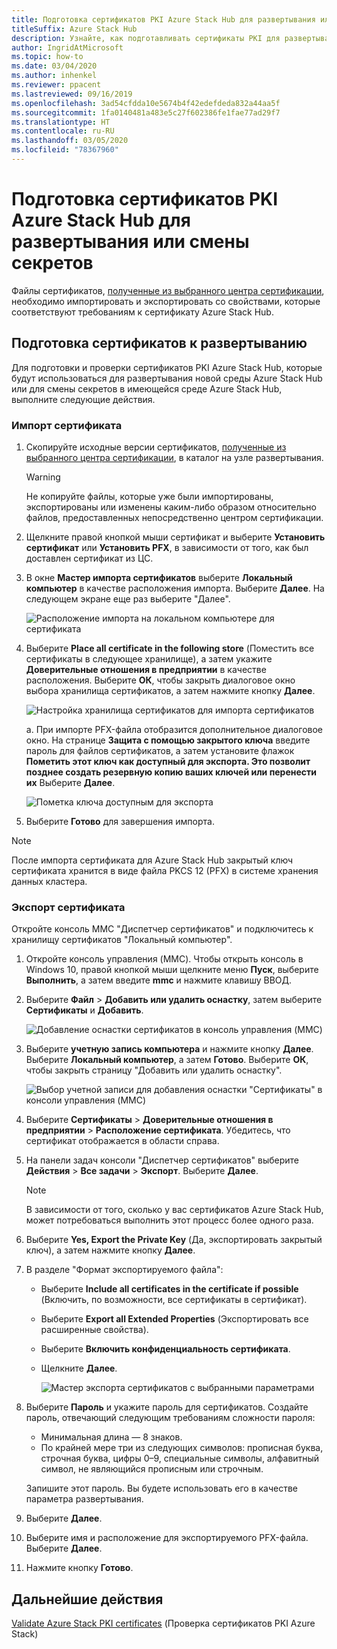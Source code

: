 ```yaml
---
title: Подготовка сертификатов PKI Azure Stack Hub для развертывания или смены секретов
titleSuffix: Azure Stack Hub
description: Узнайте, как подготавливать сертификаты PKI для развертывания интегрированных систем Azure Stack Hub или для смены секретов в существующей среде Azure Stack Hub.
author: IngridAtMicrosoft
ms.topic: how-to
ms.date: 03/04/2020
ms.author: inhenkel
ms.reviewer: ppacent
ms.lastreviewed: 09/16/2019
ms.openlocfilehash: 3ad54cfdda10e5674b4f42edefdeda832a44aa5f
ms.sourcegitcommit: 1fa0140481a483e5c27f602386fe1fae77ad29f7
ms.translationtype: HT
ms.contentlocale: ru-RU
ms.lasthandoff: 03/05/2020
ms.locfileid: "78367960"
---
```

# <a name="prepare-azure-stack-hub-pki-certificates-for-deployment-or-rotation"></a>Подготовка сертификатов PKI Azure Stack Hub для развертывания или смены секретов

Файлы сертификатов, [полученные из выбранного центра сертификации](azure-stack-get-pki-certs.md), необходимо импортировать и экспортировать со свойствами, которые соответствуют требованиям к сертификату Azure Stack Hub.

## <a name="prepare-certificates-for-deployment"></a>Подготовка сертификатов к развертыванию

Для подготовки и проверки сертификатов PKI Azure Stack Hub, которые будут использоваться для развертывания новой среды Azure Stack Hub или для смены секретов в имеющейся среде Azure Stack Hub, выполните следующие действия.

### <a name="import-the-certificate"></a>Импорт сертификата

1. Скопируйте исходные версии сертификатов, [полученные из выбранного центра сертификации](azure-stack-get-pki-certs.md), в каталог на узле развертывания. 
   > [!WARNING]
   > Не копируйте файлы, которые уже были импортированы, экспортированы или изменены каким-либо образом относительно файлов, предоставленных непосредственно центром сертификации.

1. Щелкните правой кнопкой мыши сертификат и выберите **Установить сертификат** или **Установить PFX**, в зависимости от того, как был доставлен сертификат из ЦС.

1. В окне **Мастер импорта сертификатов** выберите **Локальный компьютер** в качестве расположения импорта. Выберите **Далее**. На следующем экране еще раз выберите "Далее".

    ![Расположение импорта на локальном компьютере для сертификата](./media/prepare-pki-certs/1.png)

1. Выберите **Place all certificate in the following store** (Поместить все сертификаты в следующее хранилище), а затем укажите **Доверительные отношения в предприятии** в качестве расположения. Выберите **ОК**, чтобы закрыть диалоговое окно выбора хранилища сертификатов, а затем нажмите кнопку **Далее**.

   ![Настройка хранилища сертификатов для импорта сертификатов](./media/prepare-pki-certs/3.png)

   а. При импорте PFX-файла отобразится дополнительное диалоговое окно. На странице **Защита с помощью закрытого ключа** введите пароль для файлов сертификатов, а затем установите флажок **Пометить этот ключ как доступный для экспорта. Это позволит позднее создать резервную копию ваших ключей или перенести их** Выберите **Далее**.

   ![Пометка ключа доступным для экспорта](./media/prepare-pki-certs/2.png)

1. Выберите **Готово** для завершения импорта.

> [!NOTE]
> После импорта сертификата для Azure Stack Hub закрытый ключ сертификата хранится в виде файла PKCS 12 (PFX) в системе хранения данных кластера.

### <a name="export-the-certificate"></a>Экспорт сертификата

Откройте консоль MMC "Диспетчер сертификатов" и подключитесь к хранилищу сертификатов "Локальный компьютер".

1. Откройте консоль управления (MMC). Чтобы открыть консоль в Windows 10, правой кнопкой мыши щелкните меню **Пуск**, выберите **Выполнить**, а затем введите **mmc** и нажмите клавишу ВВОД.

2. Выберите **Файл** > **Добавить или удалить оснастку**, затем выберите **Сертификаты** и **Добавить**.

    ![Добавление оснастки сертификатов в консоль управления (MMC)](./media/prepare-pki-certs/mmc-2.png)

3. Выберите **учетную запись компьютера** и нажмите кнопку **Далее**. Выберите **Локальный компьютер**, а затем **Готово**. Выберите **ОК**, чтобы закрыть страницу "Добавить или удалить оснастку".

    ![Выбор учетной записи для добавления оснастки "Сертификаты" в консоли управления (MMC)](./media/prepare-pki-certs/mmc-3.png)

4. Выберите **Сертификаты** > **Доверительные отношения в предприятии** > **Расположение сертификата**. Убедитесь, что сертификат отображается в области справа.

5. На панели задач консоли "Диспетчер сертификатов" выберите **Действия** > **Все задачи** > **Экспорт**. Выберите **Далее**.

   > [!NOTE]
   > В зависимости от того, сколько у вас сертификатов Azure Stack Hub, может потребоваться выполнить этот процесс более одного раза.

6. Выберите **Yes, Export the Private Key** (Да, экспортировать закрытый ключ), а затем нажмите кнопку **Далее**.

7. В разделе "Формат экспортируемого файла":
    
   - Выберите **Include all certificates in the certificate if possible** (Включить, по возможности, все сертификаты в сертификат).  
   - Выберите **Export all Extended Properties** (Экспортировать все расширенные свойства).  
   - Выберите **Включить конфиденциальность сертификата**.  
   - Щелкните **Далее**.  
    
     ![Мастер экспорта сертификатов с выбранными параметрами](./media/prepare-pki-certs/azure-stack-save-cert.png)

8. Выберите **Пароль** и укажите пароль для сертификатов. Создайте пароль, отвечающий следующим требованиям сложности пароля:

    * Минимальная длина — 8 знаков.
    * По крайней мере три из следующих символов: прописная буква, строчная буква, цифры 0–9, специальные символы, алфавитный символ, не являющийся прописным или строчным.

    Запишите этот пароль. Вы будете использовать его в качестве параметра развертывания.

9. Выберите **Далее**.

10. Выберите имя и расположение для экспортируемого PFX-файла. Выберите **Далее**.

11. Нажмите кнопку **Готово**.

## <a name="next-steps"></a>Дальнейшие действия

[Validate Azure Stack PKI certificates](azure-stack-validate-pki-certs.md) (Проверка сертификатов PKI Azure Stack)